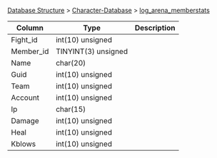 [Database Structure](Database-Structure) > [Character-Database](Character-Database) > [log_arena_memberstats](log_arena_memberstats)

Column | Type | Description
--- | --- | ---
Fight_id | int(10) unsigned | 
Member_id | TINYINT(3) unsigned | 
Name | char(20) | 
Guid | int(10) unsigned | 
Team | int(10) unsigned | 
Account | int(10) unsigned | 
Ip | char(15) | 
Damage | int(10) unsigned | 
Heal | int(10) unsigned | 
Kblows | int(10) unsigned | 
